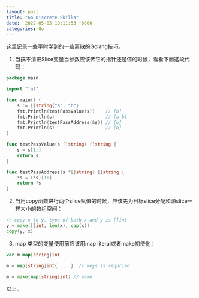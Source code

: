 ```yaml
---
layout: post
title: "Go Discrete Skills"
date:  2022-05-05 10:11:53 +0800
categories: Go
---
```


这里记录一些平时学到的一些离散的Golang技巧。

1. 当搞不清把Slice变量当参数应该传它的指针还是值的时候，看看下面这段代码：
```go
package main

import "fmt"

func main() {
    s := []string{"a", "b"}
    fmt.Println(testPassValue(s))    // [b]
    fmt.Println(s)                   // [a b]
    fmt.Println(testPassAddress(&s)) // [b]
    fmt.Println(s)                   // [b]
}

func testPassValue(s []string) []string {
    s = s[1:]
    return s
}

func testPassAddress(s *[]string) []string {
    *s = (*s)[1:]
    return *s
}
```

2. 当用copy函数进行两个slice赋值的时候，应该先为目标slice分配和源slice一样大小的数组空间：
```go
// copy x to y, type of both x and y is []int
y = make([]int, len(x), cap(x))
copy(y, x)
```

3. map 类型的变量使用前应该用map literal或者make初使化：
```go
var m map[string]int

m = map[string]int{ ... }  // keys is requried

m = make(map[string]int) // make
```

以上。
